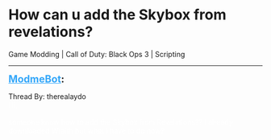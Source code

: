 # How can u add the Skybox from revelations?
Game Modding | Call of Duty: Black Ops 3 | Scripting

---
<strong style="font-size: 1.4em;"><span style="text-decoration: underline;text-decoration-color: #34a7f9;"><span style="color:#34a7f9;">ModmeBot</span></span>:</strong>

<p>Thread By: therealaydo<br /><span style="color:#ffffff;">Hi, </span><br /><br /><span style="color:#ffffff;">someone know how to add the Skybox from Revelations?? I already downloaded Wraith but what i have to do now?</span></p>
